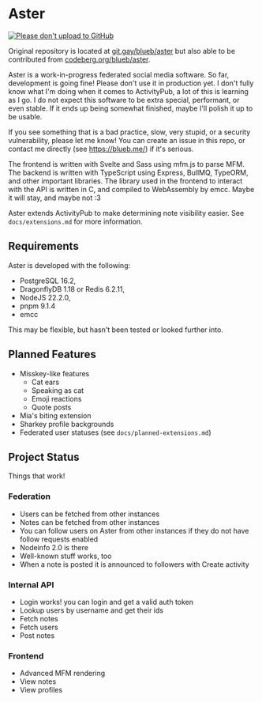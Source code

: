 # Aster

[![Please don't upload to GitHub](https://nogithub.codeberg.page/badge.svg)](https://nogithub.codeberg.page)

Original repository is located at [git.gay/blueb/aster](https://git.gay/blueb/aster) but also able to be contributed from [codeberg.org/blueb/aster](https://codeberg.org/blueb/aster).

Aster is a work-in-progress federated social media software. So far, development is going fine! Please don't use it in production yet.
I don't fully know what I'm doing when it comes to ActivityPub, a lot of this is learning as I go.
I do not expect this software to be extra special, performant, or even stable. If it ends up being somewhat finished, maybe I'll polish it up to be usable.

If you see something that is a bad practice, slow, very stupid, or a security vulnerability, please let me know! You can create an issue in this repo, or contact me directly (see https://blueb.me/) if it's serious.

The frontend is written with Svelte and Sass using mfm.js to parse MFM.
The backend is written with TypeScript using Express, BullMQ, TypeORM, and other important libraries.
The library used in the frontend to interact with the API is written in C, and compiled to WebAssembly by emcc. Maybe it will stay, and maybe not :3

Aster extends ActivityPub to make determining note visibility easier. See `docs/extensions.md` for more information.

## Requirements

Aster is developed with the following:

-   PostgreSQL 16.2,
-   DragonflyDB 1.18 or Redis 6.2.11,
-   NodeJS 22.2.0,
-   pnpm 9.1.4
-   emcc

This may be flexible, but hasn't been tested or looked further into.

## Planned Features

-   Misskey-like features
    -   Cat ears
    -   Speaking as cat
    -   Emoji reactions
    -   Quote posts
-   Mia's biting extension
-   Sharkey profile backgrounds
-   Federated user statuses (see `docs/planned-extensions.md`)

## Project Status

Things that work!

### Federation

-   Users can be fetched from other instances
-   Notes can be fetched from other instances
-   You can follow users on Aster from other instances if they do not have follow requests enabled
-   Nodeinfo 2.0 is there
-   Well-known stuff works, too
-   When a note is posted it is announced to followers with Create activity

### Internal API

-   Login works! you can login and get a valid auth token
-   Lookup users by username and get their ids
-   Fetch notes
-   Fetch users
-   Post notes

### Frontend

-   Advanced MFM rendering
-   View notes
-   View profiles
